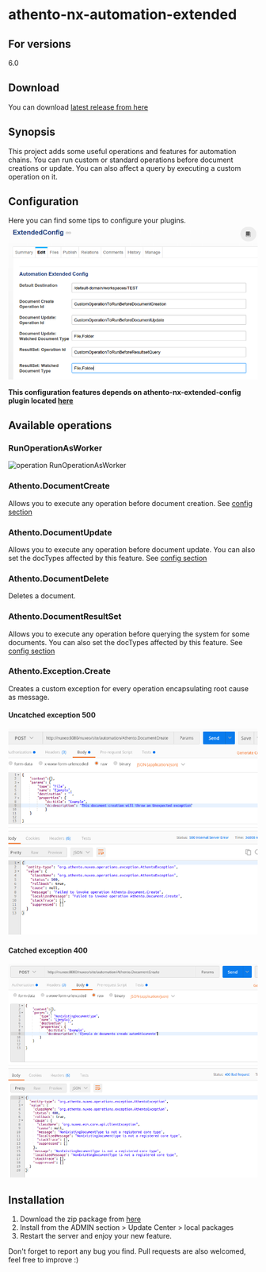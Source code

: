 # athento-nx-automation-extended

## For versions
6.0

## Download
You can download [latest release from here](https://github.com/athento/athento-nx-automation-extended/raw/master/athento-nx-automation-extended-dist/target/athento-nx-automation-extended-project-1.10.zip)

## Synopsis

This project adds some useful operations and features for automation chains. You can run custom or standard operations before document creations or update. You can also affect a query by executing a custom operation on it.

## Configuration
Here you can find some tips to configure your plugins. 
![Extended Config example](/screenshots/automation-extended-config.png)

**This configuration features depends on athento-nx-extended-config plugin located [here](https://github.com/athento/athento-nx-extended-config)**

## Available operations
### RunOperationAsWorker
![operation RunOperationAsWorker](/screenshots/runOperationAsWorker.png)

### Athento.DocumentCreate
Allows you to execute any operation before document creation. See [config section](#configuration)
### Athento.DocumentUpdate
Allows you to execute any operation before document update. You can also set the docTypes affected by this feature. See [config section](#configuration)
### Athento.DocumentDelete
Deletes a document.
### Athento.DocumentResultSet
Allows you to execute any operation before querying the system for some documents. You can also set the docTypes affected by this feature. See [config section](#configuration)

### Athento.Exception.Create
Creates a custom exception for every operation encapsulating root cause as message.
#### Uncatched exception 500
![Internal Server Error](/screenshots/500_Unexpected_exception.png)
#### Catched exception 400
![Bad request](/screenshots/400_bad_request.png)


## Installation
1. Download the zip package from   [here](https://github.com/athento/athento-nx-automation-extended/automation-extended-dist/target/athento-nx-automation-extended-project-1.9.zip)
2. Install from the ADMIN section > Update Center > local packages
3. Restart the server and enjoy your new feature.

Don't forget to report any bug you find. Pull requests are also welcomed, feel free to improve :)
